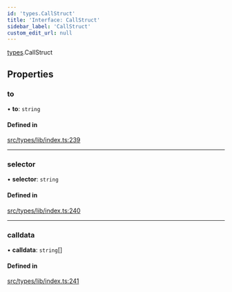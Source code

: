 ```yaml
---
id: 'types.CallStruct'
title: 'Interface: CallStruct'
sidebar_label: 'CallStruct'
custom_edit_url: null
---
```


[types](../namespaces/types.md).CallStruct

## Properties

### to

• **to**: `string`

#### Defined in

[src/types/lib/index.ts:239](https://github.com/0xs34n/starknet.js/blob/develop/src/types/lib/index.ts#L239)

---

### selector

• **selector**: `string`

#### Defined in

[src/types/lib/index.ts:240](https://github.com/0xs34n/starknet.js/blob/develop/src/types/lib/index.ts#L240)

---

### calldata

• **calldata**: `string`[]

#### Defined in

[src/types/lib/index.ts:241](https://github.com/0xs34n/starknet.js/blob/develop/src/types/lib/index.ts#L241)
